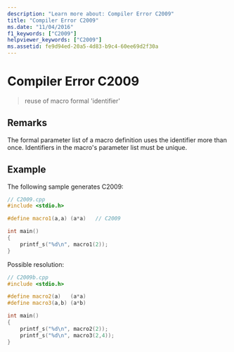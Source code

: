 ```yaml
---
description: "Learn more about: Compiler Error C2009"
title: "Compiler Error C2009"
ms.date: "11/04/2016"
f1_keywords: ["C2009"]
helpviewer_keywords: ["C2009"]
ms.assetid: fe9d94ed-20a5-4d83-b9c4-60ee69d2f30a
---
```

# Compiler Error C2009

> reuse of macro formal 'identifier'

## Remarks

The formal parameter list of a macro definition uses the identifier more than once. Identifiers in the macro's parameter list must be unique.

## Example

The following sample generates C2009:

```cpp
// C2009.cpp
#include <stdio.h>

#define macro1(a,a) (a*a)   // C2009

int main()
{
    printf_s("%d\n", macro1(2));
}
```

Possible resolution:

```cpp
// C2009b.cpp
#include <stdio.h>

#define macro2(a)   (a*a)
#define macro3(a,b) (a*b)

int main()
{
    printf_s("%d\n", macro2(2));
    printf_s("%d\n", macro3(2,4));
}
```
